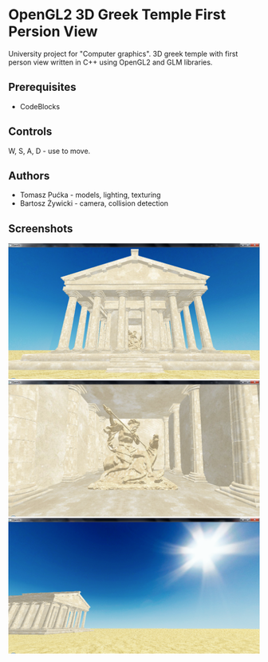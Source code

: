 # OpenGL2 3D Greek Temple First Persion View 

University project for "Computer graphics". 3D greek temple with first person view written in C++ using OpenGL2 and GLM libraries.

## Prerequisites

* CodeBlocks

## Controls

W, S, A, D - use to move.

## Authors

- Tomasz Pućka - models, lighting, texturing
- Bartosz Żywicki - camera, collision detection

## Screenshots

<img src="./screenshot01.png" alt="screenshot">
<img src="./screenshot02.png" alt="screenshot">
<img src="./screenshot03.png" alt="screenshot">
